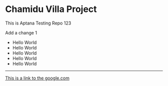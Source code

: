 # Chamidu Villa Project
This is Aptana Testing Repo 123

Add a change 1
<ul>
	<li>Hello World</li>
	<li>Hello World</li>
	<li>Hello World</li>
	<li>Hello World</li>
	<li>Hello World</li>
	
</ul>
<hr>
<a href="google.lk">This is a link to the google.com</a>
